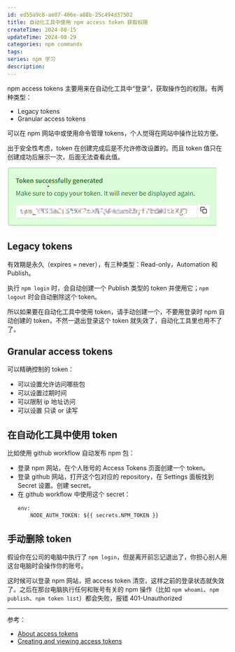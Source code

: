 ```yaml
---
id: ed55a9c8-ae07-406e-a88b-25c494d37502
title: 自动化工具中使用 npm access token 获取权限
createTime: 2024-08-15
updateTime: 2024-08-29
categories: npm commands
tags:
series: npm 学习
description:
---
```


npm access tokens 主要用来在自动化工具中“登录”，获取操作包的权限。有两种类型：

- Legacy tokens
- Granular access tokens

可以在 npm 网站中或使用命令管理 tokens，个人觉得在网站中操作比较方便。

出于安全性考虑，token 在创建完成后是不允许修改设置的。而且 token 值只在创建成功后展示一次，后面无法查看此值。

![alt text](../post-assets/a2820311-5a38-4230-b860-9a1eed08d71f.png)

## Legacy tokens

有效期是永久（expires = never），有三种类型：Read-only，Automation 和 Publish。

执行 `npm login` 时，会自动创建一个 Publish 类型的 token 并使用它；`npm logout` 时会自动删除这个 token。

所以如果要在自动化工具中使用 token，请手动创建一个，不要用登录时 npm 自动创建的 token，不然一退出登录这个 token 就失效了，自动化工具里也用不了了。

## Granular access tokens

可以精确控制的 token：

- 可以设置允许访问哪些包
- 可以设置过期时间
- 可以限制 ip 地址访问
- 可以设置 只读 or 读写

## 在自动化工具中使用 token

比如使用 github workflow 自动发布 npm 包：

- 登录 npm 网站，在个人账号的 Access Tokens 页面创建一个 token。
- 登录 github 网站，打开这个包对应的 repository，在 Settings 面板找到 Secret 设置。创建 secret。
- 在 github workflow 中使用这个 secret：
  ```
  env:
      NODE_AUTH_TOKEN: ${{ secrets.NPM_TOKEN }}
  ```

## 手动删除 token

假设你在公司的电脑中执行了 `npm login`，但是离开前忘记退出了，你担心别人用这台电脑时会操作你的账号。

这时候可以登录 npm 网站，把 access token 清空，这样之前的登录状态就失效了。之后在那台电脑执行任何和账号有关的 npm 操作（比如 `npm whoami`、`npm publish`、`npm token list`）都会失败，报错 401-Unauthorized

---

参考：

- [About access tokens](https://docs.npmjs.com/about-access-tokens)
- [Creating and viewing access tokens](https://docs.npmjs.com/creating-and-viewing-access-tokens)

